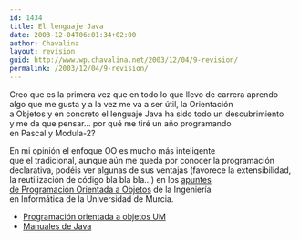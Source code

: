 ```yaml
---
id: 1434
title: El lenguaje Java
date: 2003-12-04T06:01:34+02:00
author: Chavalina
layout: revision
guid: http://www.wp.chavalina.net/2003/12/04/9-revision/
permalink: /2003/12/04/9-revision/
---
```

<p align="left">
  Creo que es la primera vez que en todo lo que llevo de carrera aprendo<br /> algo que me gusta y a la vez me va a ser &uacute;til, la Orientaci&oacute;n<br /> a Objetos y en concreto el lenguaje Java ha sido todo un descubrimiento<br /> y me da que pensar&#8230; por qu&eacute; me tir&eacute; un a&ntilde;o programando<br /> en Pascal y Modula-2?
</p>

<p align="left">
  En mi opini&oacute;n el enfoque OO es mucho m&aacute;s inteligente<br /> que el tradicional, aunque a&uacute;n me queda por conocer la programaci&oacute;n<br /> declarativa, pod&eacute;is ver algunas de sus ventajas (favorece la extensibilidad,<br /> la reutilizaci&oacute;n de c&oacute;digo bla bla bla&#8230;) en los <a href="http://dis.um.es/%7Ebmoros/" target="_blank">apuntes<br /> de Programaci&oacute;n Orientada a Objetos</a> de la Ingenier&iacute;a<br /> en Inform&aacute;tica de la Universidad de Murcia.
</p>

  * <a href="http://dis.um.es/%7Ebmoros/" target="_blank">Programaci&oacute;n orientada a objetos UM</a>
  * <a href="ficheros/ficheros.php#manjava" target="_blank">Manuales de Java</a>